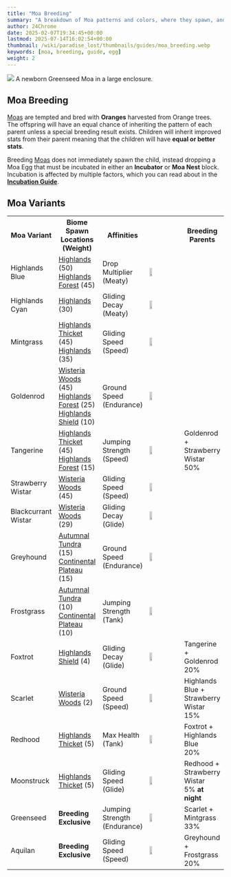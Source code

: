 ```yaml
---
title: "Moa Breeding"
summary: "A breakdown of Moa patterns and colors, where they spawn, and breeding results"
author: 24Chrome
date: 2025-02-07T19:34:45+00:00
lastmod: 2025-07-14T16:02:54+00:00
thumbnail: /wiki/paradise_lost/thumbnails/guides/moa_breeding.webp
keywords: [moa, breeding, guide, egg]
weight: 2
---
```


<img src="/wiki/paradise_lost/guides/moa_breeding.webp">
A newborn Greenseed Moa in a large enclosure.

## Moa Breeding

[Moas](/wiki/paradise-lost/mobs/moa/) are tempted and bred with **Oranges** harvested from Orange trees. The offspring will have an equal chance of inheriting the pattern of each parent unless a special breeding result exists. Children will inherit improved stats from their parent meaning that the children will have **equal or better stats**.

Breeding [Moas](/wiki/paradise-lost/mobs/moa/) does not immediately spawn the child, instead dropping a Moa Egg that must be incubated in either an **Incubator** or **Moa Nest** block. Incubation is affected by multiple factors, which you can read about in the **[Incubation Guide](/wiki/paradise-lost/guides/incubation/)**.


## Moa Variants
<table style="width:100%">
  <tr>
    <th style="width:15%">Moa Variant</th>
    <th style="width:20%">Biome Spawn Locations (Weight)</th>
    <th style="width:15%">Affinities</th>
    <th style="width:30%"></th>
    <th style="width:15%">Breeding Parents</th>
  </tr>
  <tr>
    <td>Highlands Blue</td>
    <td><a href="/wiki/paradise-lost/biomes/highlands">Highlands</a> (50)<br><a href="/wiki/paradise-lost/biomes/highlands-forest">Highlands Forest</a> (45)</td>
    <td>Drop Multiplier<br>(Meaty)</td>
    <td><img src="/wiki/paradise_lost/renders/moa/highlands_blue.webp" width="30%"></td>
    <td></td>
  </tr>
  <tr>
    <td>Highlands Cyan</td>
    <td><a href="/wiki/paradise-lost/biomes/highlands">Highlands</a> (30)</td>
    <td>Gliding Decay<br>(Meaty)</td>
    <td><img src="/wiki/paradise_lost/renders/moa/highlands_cyan.webp" width="30%"></td>
    <td></td>
  </tr>
  <tr>
    <td>Mintgrass</td>
    <td><a href="/wiki/paradise-lost/biomes/highlands-thicket">Highlands Thicket</a> (45)<br><a href="/wiki/paradise-lost/biomes/highlands">Highlands</a> (35)</td>
    <td>Gliding Speed<br>(Speed)</td>
    <td><img src="/wiki/paradise_lost/renders/moa/mintgrass.webp" width="30%"></td>
    <td></td>
  </tr>
  <tr>
    <td>Goldenrod</td>
    <td><a href="/wiki/paradise-lost/biomes/wisteria-woods">Wisteria Woods</a> (45)<br><a href="/wiki/paradise-lost/biomes/highlands-forest">Highlands Forest</a> (25)<br><a href="/wiki/paradise-lost/biomes/highlands-shield">Highlands Shield</a> (10)</td>
    <td>Ground Speed<br>(Endurance)</td>
    <td><img src="/wiki/paradise_lost/renders/moa/goldenrod.webp" width="30%"></td>
    <td></td>
  </tr>
  <tr>
    <td>Tangerine</td>
    <td><a href="/wiki/paradise-lost/biomes/highlands-thicket">Highlands Thicket</a> (45)<br><a href="/wiki/paradise-lost/biomes/highlands-forest">Highlands Forest</a> (15)</td>
    <td>Jumping Strength<br>(Speed)</td>
    <td><img src="/wiki/paradise_lost/renders/moa/tangerine.webp" width="30%"></td>
    <td>Goldenrod +<br>Strawberry Wistar<br>50%</td>
  </tr>
  <tr>
    <td>Strawberry Wistar</td>
    <td><a href="/wiki/paradise-lost/biomes/wisteria-woods">Wisteria Woods</a> (45)</td>
    <td>Gliding Speed<br>(Speed)</td>
    <td><img src="/wiki/paradise_lost/renders/moa/strawberry_wistar.webp" width="30%"></td>
    <td></td>
  </tr>
  <tr>
    <td>Blackcurrant Wistar</td>
    <td><a href="/wiki/paradise-lost/biomes/wisteria-woods">Wisteria Woods</a> (29)</td>
    <td>Gliding Decay<br>(Glide)</td>
    <td><img src="/wiki/paradise_lost/renders/moa/blackcurrant_wistar.webp" width="30%"></td>
    <td></td>
  </tr>
  <tr>
    <td>Greyhound</td>
    <td><a href="/wiki/paradise-lost/biomes/autumnal-tundra">Autumnal Tundra</a> (15)<br><a href="/wiki/paradise-lost/biomes/continental-plateau">Continental Plateau</a> (15)</td>
    <td>Ground Speed<br>(Endurance)</td>
    <td><img src="/wiki/paradise_lost/renders/moa/greyhound.webp" width="30%"></td>
    <td></td>
  </tr>
  <tr>
    <td>Frostgrass</td>
    <td><a href="/wiki/paradise-lost/biomes/autumnal-tundra">Autumnal Tundra</a> (10)<br><a href="/wiki/paradise-lost/biomes/continental-plateau">Continental Plateau</a> (10)</td>
    <td>Jumping Strength<br>(Tank)</td>
    <td><img src="/wiki/paradise_lost/renders/moa/frostgrass.webp" width="30%"></td>
    <td></td>
  </tr>
  <tr>
    <td>Foxtrot</td>
    <td><a href="/wiki/paradise-lost/biomes/highlands-shield">Highlands Shield</a> (4)</td>
    <td>Gliding Decay<br>(Glide)</td>
    <td><img src="/wiki/paradise_lost/renders/moa/foxtrot.webp" width="30%"></td>
    <td>Tangerine +<br>Goldenrod<br>20%</td>
  </tr>
  <tr>
    <td>Scarlet</td>
    <td><a href="/wiki/paradise-lost/biomes/wisteria-woods">Wisteria Woods</a> (2)</td>
    <td>Ground Speed<br>(Speed)</td>
    <td><img src="/wiki/paradise_lost/renders/moa/scarlet.webp" width="30%"></td>
    <td>Highlands Blue +<br>Strawberry Wistar<br>15%</td>
  </tr>
  <tr>
    <td>Redhood</td>
    <td><a href="/wiki/paradise-lost/biomes/highlands-thicket">Highlands Thicket</a> (5)</td>
    <td>Max Health<br>(Tank)</td>
    <td><img src="/wiki/paradise_lost/renders/moa/redhood.webp" width="30%"></td>
    <td>Foxtrot +<br>Highlands Blue<br>20%</td>
  </tr>
  <tr>
    <td>Moonstruck</td>
    <td><a href="/wiki/paradise-lost/biomes/highlands-thicket">Highlands Thicket</a> (5)</td>
    <td>Gliding Speed<br>(Glide)</td>
    <td><img src="/wiki/paradise_lost/renders/moa/moonstruck.webp" width="30%"></td>
    <td>Redhood +<br>Strawberry Wistar<br>5% <b>at night</b></td>
  </tr>
  <tr>
    <td>Greenseed</td>
    <td><b>Breeding Exclusive</b></td>
    <td>Jumping Strength<br>(Endurance)</td>
    <td><img src="/wiki/paradise_lost/renders/moa/greenseed.webp" width="30%"></td>
    <td>Scarlet +<br>Mintgrass<br>33%</td>
  </tr>
  <tr>
    <td>Aquilan</td>
    <td><b>Breeding Exclusive</b></td>
    <td>Gliding Speed<br>(Speed)</td>
    <td><img src="/wiki/paradise_lost/renders/moa/aquilan.webp" width="30%"></td>
    <td>Greyhound +<br>Frostgrass<br>20%</td>
  </tr>
</table>